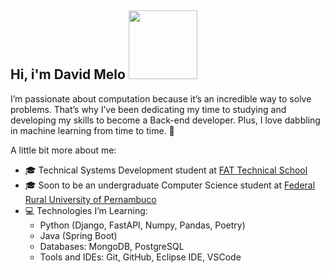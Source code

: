## Hi, i'm David Melo <img src="https://img.clipart-library.com/2/clip-computer-animated-gif/clip-computer-animated-gif-23.gif" height="110px" width="110px">


I’m passionate about computation because it’s an incredible way to solve problems. That’s why I’ve been dedicating my time to studying and developing my skills to become a Back-end developer. Plus, I love dabbling in machine learning from time to time. 🚀

A little bit more about me:

- 🎓 Technical Systems Development student at [FAT Technical School](https://escolatecnicafat.org.br/)
- 🎓 Soon to be an undergraduate Computer Science student at [Federal Rural University of Pernambuco](http://www.bcc.ufrpe.br/)
- 💻 Technologies I’m Learning:
  - Python (Django, FastAPI, Numpy, Pandas, Poetry)
  - Java (Spring Boot)
  - Databases: MongoDB, PostgreSQL
  - Tools and IDEs: Git, GitHub, Eclipse IDE, VSCode
